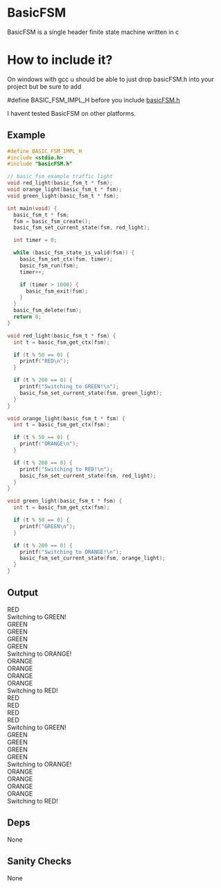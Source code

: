 # BasicFSM
BasicFSM is a single header finite state machine written in c
# How to include it?
On windows with gcc u should be able to just drop basicFSM.h into your project but be sure to add 

#define BASIC_FSM_IMPL_H before you include [basicFSM.h](https://raw.githubusercontent.com/HeatXD/BasicFSM/master/src/basicFSM.h)

I havent tested BasicFSM on other platforms.
## Example
```c
#define BASIC_FSM_IMPL_H
#include <stdio.h>
#include "basicFSM.h"

// basic fsm example traffic light
void red_light(basic_fsm_t * fsm);
void orange_light(basic_fsm_t * fsm);
void green_light(basic_fsm_t * fsm);

int main(void) {
  basic_fsm_t * fsm;
  fsm = basic_fsm_create();
  basic_fsm_set_current_state(fsm, red_light);

  int timer = 0;

  while (basic_fsm_state_is_valid(fsm)) {
    basic_fsm_set_ctx(fsm, timer);
    basic_fsm_run(fsm);
    timer++;

    if (timer > 1000) {
      basic_fsm_exit(fsm);
    }
  }
  basic_fsm_delete(fsm);
  return 0;
}

void red_light(basic_fsm_t * fsm) {
  int t = basic_fsm_get_ctx(fsm);

  if (t % 50 == 0) {
    printf("RED\n");
  }

  if (t % 200 == 0) {
    printf("Switching to GREEN!\n");
    basic_fsm_set_current_state(fsm, green_light);
  }
}

void orange_light(basic_fsm_t * fsm) {
  int t = basic_fsm_get_ctx(fsm);

  if (t % 50 == 0) {
    printf("ORANGE\n");
  }

  if (t % 200 == 0) {
    printf("Switching to RED!\n");
    basic_fsm_set_current_state(fsm, red_light);
  }
}

void green_light(basic_fsm_t * fsm) {
  int t = basic_fsm_get_ctx(fsm);

  if (t % 50 == 0) {
    printf("GREEN\n");
  }

  if (t % 200 == 0) {
    printf("Switching to ORANGE!\n");
    basic_fsm_set_current_state(fsm, orange_light);
  }
}
```
## Output
RED\
Switching to GREEN!\
GREEN\
GREEN\
GREEN\
GREEN\
Switching to ORANGE!\
ORANGE\
ORANGE\
ORANGE\
ORANGE\
Switching to RED!\
RED\
RED\
RED\
RED\
Switching to GREEN!\
GREEN\
GREEN\
GREEN\
GREEN\
Switching to ORANGE!\
ORANGE\
ORANGE\
ORANGE\
ORANGE\
Switching to RED!
## Deps
None
## Sanity Checks 
None

